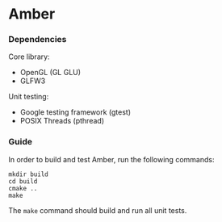 # Amber

### Dependencies

Core library:
* OpenGL (GL GLU)
* GLFW3

Unit testing:
* Google testing framework (gtest)
* POSIX Threads (pthread)

### Guide

In order to build and test Amber, run the following commands:
```
mkdir build
cd build
cmake ..
make
```

The `make` command should build and run all unit tests.
